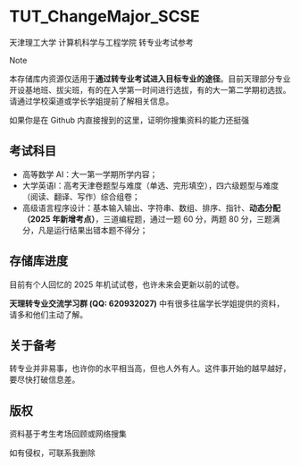 # TUT_ChangeMajor_SCSE
天津理工大学 计算机科学与工程学院 转专业考试参考
> [!NOTE]
> 本存储库内资源仅适用于**通过转专业考试进入目标专业的途径**。目前天理部分专业开设基地班、拔尖班，有的在入学第一时间进行选拔，有的大一第二学期初选拔。请通过学校渠道或学长学姐提前了解相关信息。
> 
> 如果你是在 Github 内直接搜到的这里，证明你搜集资料的能力还挺强

## 考试科目
- 高等数学 AⅠ：大一第一学期所学内容；
- 大学英语Ⅰ：高考天津卷题型与难度（单选、完形填空），四六级题型与难度（阅读、翻译、写作）综合组卷；
- 高级语言程序设计：基本输入输出、字符串、数组、排序、指针、**动态分配（2025 年新增考点）**，三道编程题，通过一题 60 分，两题 80 分，三题满分，凡是运行结果出错本题不得分；

## 存储库进度
目前有个人回忆的 2025 年机试试卷，也许未来会更新以前的试卷。

**天理转专业交流学习群 (QQ: 620932027)** 中有很多往届学长学姐提供的资料，请多和他们主动了解。

## 关于备考
转专业并非易事，也许你的水平相当高，但也人外有人。这件事开始的越早越好，要尽快打破信息差。

## 版权
资料基于考生考场回顾或网络搜集

如有侵权，可联系我删除

